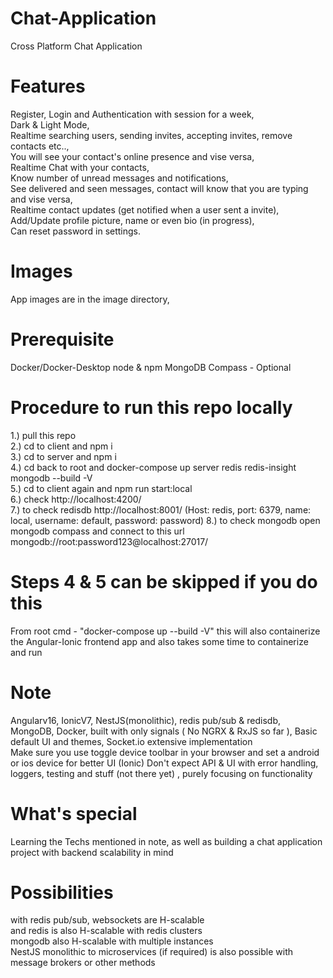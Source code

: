 # Chat-Application
Cross Platform Chat Application

# Features
  Register, Login and Authentication with session for a week, <br />
  Dark & Light Mode, <br />
  Realtime searching users, sending invites, accepting invites, remove contacts etc.., <br />
  You will see your contact's online presence and vise versa, <br />
  Realtime Chat with your contacts, <br />
  Know number of unread messages and notifications, <br />
  See delivered and seen messages, contact will know that you are typing and vise versa, <br />
  Realtime contact updates (get notified when a user sent a invite), <br />
  Add/Update profile picture, name or even bio (in progress), <br />
  Can reset password in settings. <br />

# Images
  App images are in the image directory, <br />

# Prerequisite
  Docker/Docker-Desktop
  node & npm
  MongoDB Compass - Optional

# Procedure to run this repo locally
1.) pull this repo  <br /> 
2.) cd to client and npm i  <br />
3.) cd to server and npm i  <br /> 
4.) cd back to root and docker-compose up server redis redis-insight mongodb --build -V <br /> 
5.) cd to client again and npm run start:local  <br /> 
6.) check http://localhost:4200/  <br /> 
7.) to check redisdb http://localhost:8001/ (Host: redis, port: 6379, name: local, username: default, password: password)
8.) to check mongodb open mongodb compass and connect to this url mongodb://root:password123@localhost:27017/

# Steps 4 & 5 can be skipped if you do this 
  From root cmd - "docker-compose up --build -V"  this will also containerize the Angular-Ionic frontend app 
  and also takes some time to containerize and run

# Note
  Angularv16, IonicV7, NestJS(monolithic), redis pub/sub & redisdb, MongoDB, Docker, built with only signals ( No NGRX & RxJS so far ), Basic default UI and themes, Socket.io extensive implementation <br />
  Make sure you use toggle device toolbar in your browser and set a android or ios device for better UI (Ionic)
  Don't expect API & UI with error handling, loggers, testing and stuff (not there yet) , purely focusing on functionality

# What's special
  Learning the Techs mentioned in note, as well as building a chat application project with backend scalability in mind

# Possibilities
  with redis pub/sub, websockets are H-scalable <br />
  and redis is also H-scalable with redis clusters <br />
  mongodb also H-scalable with multiple instances <br />
  NestJS monolithic to microservices (if required) is also possible with message brokers or other methods <br />

  
  
  

  
